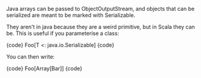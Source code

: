 Java arrays can be passed to ObjectOutputStream, and objects that can be serialized are meant to be marked with Serializable.

They aren't in java because they are a weird primitive, but in Scala they can be. This is useful if you parameterise a class:

{code}
Foo[T <: java.io.Serializable]
{code}

You can then write:

{code}
Foo[Array[Bar]]
{code}
